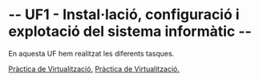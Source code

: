 <h1>-- UF1 - Instal·lació, configuració i explotació del sistema informàtic --</h1>

En aquesta UF hem realitzat les diferents tasques.

<a href="https://htmlpreview.github.io/?https://github.com/amartiinezg/ProjectesDAM/blob/bab453c899aaf7a6aac2f76fbc8eba85fe12adcb/M%C3%B2duls/M01-SistemasInform%C3%A1ticos/UF1%20-%20Instal%C2%B7laci%C3%B3,%20configuraci%C3%B3%20i%20explotaci%C3%B3%20del%20sistema%20inform%C3%A0tic/Pr%C3%A0ctica_Virtualitzaci%C3%B3/PrcticaVirtualitzacingelMartnez.docx.html">Pràctica de Virtualització.</a>
<a href="https://htmlpreview.github.io/?https://github.com/amartiinezg/ProjectesDAM/blob/main/M%C3%B2duls/M01-SistemasInform%C3%A1ticos/UF1%20-%20Instal%C2%B7laci%C3%B3%2C%20configuraci%C3%B3%20i%20explotaci%C3%B3%20del%20sistema%20inform%C3%A0tic/Pr%C3%A0ctica%20usuaris%2C%20grups%20i%20permisos/PrcticausuarisgrupsipermisosngelMartnez.docx.html">Pràctica de Virtualització.</a>
